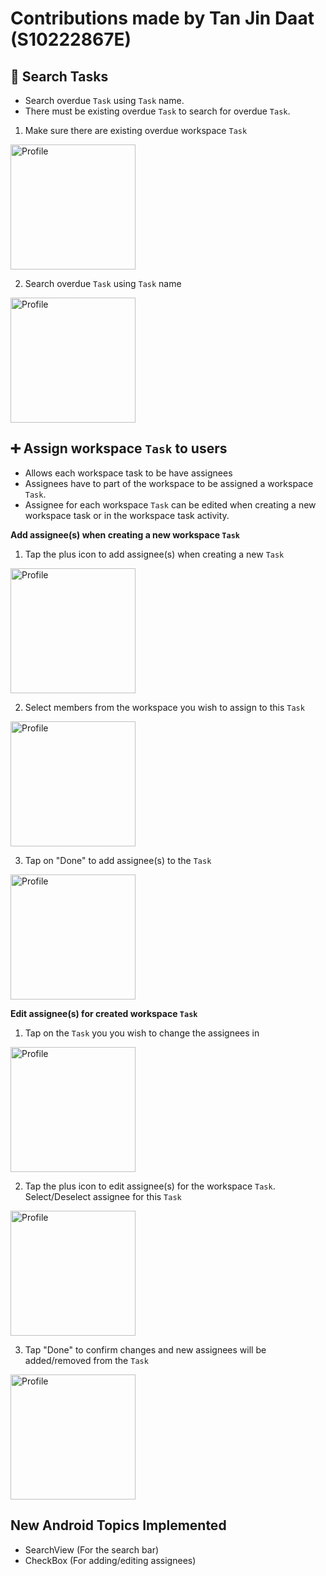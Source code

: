 # Contributions made by Tan Jin Daat (S10222867E)

## :mag_right: Search Tasks
- Search overdue `Task` using `Task` name.
- There must be existing overdue `Task` to search for overdue `Task`.

1. Make sure there are existing overdue workspace `Task`
<img src="/assets/screenshots/overdue_tasks_JinDaat.jpeg" alt="Profile" width="200">

2. Search overdue `Task` using `Task` name
<img src="/assets/screenshots/search_overdue_tasks_JinDaat.jpeg" alt="Profile" width="200">

## :heavy_plus_sign: Assign workspace `Task` to users
- Allows each workspace task to be have assignees
- Assignees have to part of the workspace to be assigned a workspace `Task`.
- Assignee for each workspace `Task` can be edited when creating a new workspace task or in the workspace task activity.

**Add assignee(s) when creating a new workspace `Task`**

1. Tap the plus icon to add assignee(s) when creating a new `Task`
<img src="/assets/screenshots/new_task_activity_JinDaat.jpeg" alt="Profile" width="200">

2. Select members from the workspace you wish to assign to this `Task`
<img src="/assets/screenshots/manage_assignee_JinDaat.jpeg" alt="Profile" width="200">

3. Tap on "Done" to add assignee(s) to the `Task`
<img src="/assets/screenshots/new_task_assignee_JinDaat.jpeg" alt="Profile" width="200">

**Edit assignee(s) for created workspace `Task`**

1. Tap on the `Task` you you wish to change the assignees in
<img src="/assets/screenshots/select_tasks_JinDaat.jpeg" alt="Profile" width="200">

2. Tap the plus icon to edit assignee(s) for the workspace `Task`. Select/Deselect assignee for this `Task`
<img src="/assets/screenshots/edit_assignee_JinDaat.jpeg" alt="Profile" width="200">

3. Tap "Done" to confirm changes and new assignees will be added/removed from the `Task`
<img src="/assets/screenshots/confirm_edit_assignee_JinDaat.jpeg" alt="Profile" width="200">

## New Android Topics Implemented
- SearchView (For the search bar)
- CheckBox (For adding/editing assignees)
